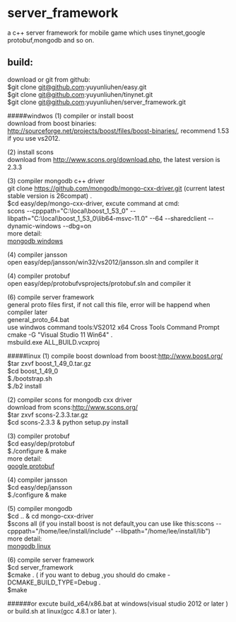 server_framework
================

a c++ server framework for mobile game which uses tinynet,google protobuf,mongodb and so on. 



build:
---
download or git from github:<br>
$git clone git@github.com:yuyunliuhen/easy.git<br>
$git clone git@github.com:yuyunliuhen/tinynet.git<br>
$git clone git@github.com:yuyunliuhen/server_framework.git<br>

#####windwos
(1) compiler or install boost<br>
download from boost binaries: http://sourceforge.net/projects/boost/files/boost-binaries/, recommend 1.53 if you use vs2012.

(2) install scons<br>
download from http://www.scons.org/download.php, the latest version is 2.3.3<br>

(3) compiler mongodb c++ driver<br>
git clone https://github.com/mongodb/mongo-cxx-driver.git (current latest stable version is 26compat) .<br>
$cd easy/dep/mongo-cxx-driver, excute command at cmd:<br>
scons --cpppath="C:\local\boost_1_53_0" --libpath="C:\local\boost_1_53_0\lib64-msvc-11.0" --64 --sharedclient --dynamic-windows --dbg=on<br>
more detail:<br>
[mongodb windows ](http://blog.chinaunix.net/uid-8625039-id-4446874.html)<br>

(4) compiler jansson<br>
open easy/dep/jansson/win32/vs2012/jansson.sln and compiler it <br>

(4) compiler protobuf<br>
open easy/dep/protobufvsprojects/protobuf.sln and compiler it <br>

(6) compile server framework<br>
general proto files first, if not call this file, error will be happend when compiler later<br>
general_proto_64.bat<br>
use windwos command tools:VS2012 x64 Cross Tools Command Prompt <br>
cmake -G "Visual Studio 11 Win64" . <br>
msbuild.exe ALL_BUILD.vcxproj

#####linux
(1) compile boost
download from boost:http://www.boost.org/<br>
$tar zxvf boost_1_49_0.tar.gz<br>
$cd boost_1_49_0<br>
$./bootstrap.sh<br>
$./b2 install<br>

(2) compiler scons for mongodb cxx driver<br>
download from scons:http://www.scons.org/<br>
$tar zxvf scons-2.3.3.tar.gz<br>
$cd scons-2.3.3 & python setup.py install <br>

(3) compiler protobuf<br>
$cd easy/dep/protobuf<br>
$./configure & make<br>
more detail:<br>
[google protobuf](http://blog.chinaunix.net/uid-8625039-id-4430741.html)<br>

(4)	compiler jansson<br>
$cd easy/dep/jansson<br>
$./configure & make<br>

(5)	compiler mongodb<br>
$cd .. & cd mongo-cxx-driver<br>
$scons all (if you install boost is not default,you can use like this:scons --cpppath="/home/lee/install/include" --libpath="/home/lee/install/lib")<br>
more detail:<br>
[mongodb linux ](http://blog.chinaunix.net/uid-8625039-id-4444101.html) <br>

(6) compile server framework<br>
$cd server_framework <br>
$cmake . ( if you want to debug ,you should do cmake -DCMAKE_BUILD_TYPE=Debug .<br>
$make<br>

######or
excute build_x64/x86.bat at windows(visual studio 2012 or later ) or build.sh at linux(gcc 4.8.1 or later ).




